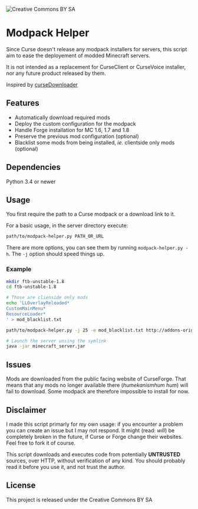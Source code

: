![Creative Commons BY SA](https://i.creativecommons.org/l/by-sa/4.0/80x15.png)

# Modpack Helper

Since Curse doesn't release any modpack installers for servers, this script aim to ease the deployement of modded Minecraft servers.

It is not intended as a replacement for CurseClient or CurseVoice installer, nor any future product released by them.

Inspired by [curseDownloader](https://github.com/portablejim/curseDownloader)

## Features

- Automatically download required mods
- Deploy the custom configuration for the modpack
- Handle Forge installation for MC 1.6, 1.7 and 1.8
- Preserve the previous mod configuration (optional)
- Blacklist some mods from being installed, _ie._ clientside only mods (optional)

## Dependencies

Python 3.4 or newer

## Usage

You first require the path to a Curse modpack or a download link to it.  

For a basic usage, in the server directory execute:
```bash
path/to/modpack-helper.py PATH_OR_URL
```

There are more options, you can see them by running `modpack-helper.py -h`. The `-j` option should speed things up.

### Example

```bash
mkdir ftb-unstable-1.8
cd ftb-unstable-1.8

# Those are clienside only mods
echo 'LLOverlayReloaded*
CustomMainMenu*
ResourceLoader*
' > mod_blacklist.txt

path/to/modpack-helper.py -j 25 -e mod_blacklist.txt http://addons-origin.cursecdn.com/files/2279/786/FTBUnstable18-3.0.18-1.8.9.zip

# Launch the server unsing the symlink
java -jar minecraft_server.jar
```

## Issues

Mods are downloaded from the public facing website of CurseForge. That means that any mods no longer available there (*humekanismhum hum*) will fail to download.
Some modpack are therefore impossible to install for now.

## Disclaimer

I made this script primarly for my own usage: if you encounter a problem you can create an issue but I may not respond.
It might (read: *will*) be completely broken in the future, if Curse or Forge change their websites.
Feel free to fork it of course.

This script downloads and executes code from potentially __UNTRUSTED__ sources, over HTTP, without verification of any kind.
You should probably read it before you use it, and not trust the author.

## License

This project is released under the Creative Commons BY SA
